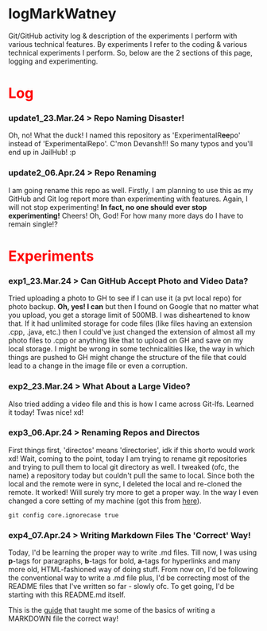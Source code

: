# logMarkWatney
Git/GitHub activity log & description of the experiments I perform with various technical features. By experiments I refer to the coding & various technical experiments I perform. So, below are the 2 sections of this page, logging and experimenting.

# <font color = 'red'>Log</font>

### update1_23.Mar.24 > Repo Naming Disaster!

Oh, no! What the duck! I named this repository as 'ExperimentalR**ee**po' instead of 'ExperimentalRepo'. C'mon Devansh!!! So many typos and you'll end up in JailHub! :p

### update2_06.Apr.24 > Repo Renaming

I am going rename this repo as well. Firstly, I am planning to use this as my GitHub and Git log report more than experimenting with features. Again, I will not stop experimenting! __In fact, no one should ever stop experimenting!__ Cheers! Oh, God! For how many more days do I have to remain single!?

# <font color = 'red'>Experiments</font>

### exp1_23.Mar.24 > Can GitHub Accept Photo and Video Data?

Tried uploading a photo to GH to see if I can use it (a pvt local repo) for photo backup. __Oh, yes! I can__ but then I found on Google that no matter what you upload, you get a storage limit of 500MB. I was disheartened to know that. If it had unlimited storage for code files (like files having an extension .cpp, .java, etc.) then I could've just changed the extension of almost all my photo files to .cpp or anything like that to upload on GH and save on my local storage. I might be wrong in some technicalities like, the way in which things are pushed to GH might change the structure of the file that could lead to a change in the image file or even a corruption.

### exp2_23.Mar.24 > What About a Large Video?

Also tried adding a video file and this is how I came across Git-lfs. Learned it today! Twas nice! xd!

### exp3_06.Apr.24 > Renaming Repos and Directos

First things first, 'directos' means 'directories', idk if this shorto would work xd! Wait, coming to the point, today I am trying to rename git repositories and trying to pull them to local git directory as well. I tweaked (ofc, the name) a repository today but couldn't pull the same to local. Since both the local and the remote were in sync, I deleted the local and re-cloned the remote. It worked! Will surely try more to get a proper way. In the way I even changed a core setting of my machine (got this from [here](https://stackoverflow.com/questions/11183788/in-a-git-repository-how-to-properly-rename-a-directory)).

```
git config core.ignorecase true
```

### exp4_07.Apr.24 > Writing Markdown Files The 'Correct' Way!

Today, I'd be learning the proper way to write .md files. Till now, I was using **p**-tags for paragraphs, **b**-tags for bold, **a**-tags for hyperlinks and many more old, HTML-fashioned way of doing stuff. From now on, I'd be following the conventional way to write a .md file plus, I'd be correcting most of the README files that I've written so far - slowly ofc. To get going, I'd be starting with this README.md itself.

This is the [guide](https://www.inflectra.com/Support/KnowledgeBase/KB725.aspx) that taught me some of the basics of writing a MARKDOWN file the correct way!
